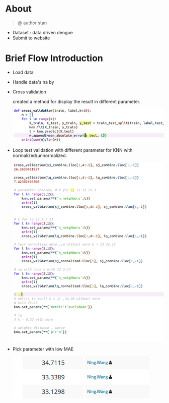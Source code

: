 # About

> @ author stan

- Dataset : data driven dengue
- Submit to website

# Brief Flow Introduction

- Load data

- Handle data's na by

- Cross validation

  created a method for display the result in different parameter.

  ![](act6_3.png)

- Loop test validation with different parameter for KNN with normalized/unnormalized. 

  ![](act6_1.png)

- Pick parameter with low MAE

  ![](act6_5.png)
